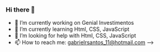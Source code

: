 ### Hi there 👋


- 🔭 I’m currently working on Genial Investimentos
- 🌱 I’m currently learning Html, CSS, JavaScript
- 🤔 I’m looking for help with Html, CSS, JavaScript
- 📫 How to reach me: gabrielrsantos_11@hotmail.com
-->
